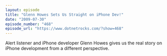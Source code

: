 ```yaml
---
layout: episode
title: "Glenn Howes Sets Us Straight on iPhone Dev!"
date: "2009-07-30"
episode_number: "468"
episode_url: "https://www.dotnetrocks.com/?show=468"
---
```


Alert listener and iPhone developer Glenn Howes gives us the real story on iPhone development from a different perspective.
